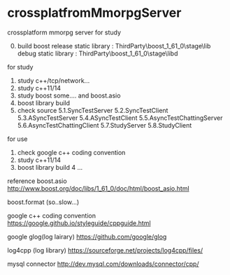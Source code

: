 # crossplatfromMmorpgServer
crossplatform mmorpg server for study

0. build boost
release static library : ThirdParty\boost_1_61_0\stage\lib
debug static library : ThirdParty\boost_1_61_0\stage\libd


for study
1. study c++/tcp/network...
2. study c++11/14
3. study boost some.... and boost.asio
4. boost library build
5. check source
    5.1.SyncTestServer
    5.2.SyncTestClient
    5.3.ASyncTestServer
    5.4.ASyncTestClient
    5.5.AsyncTestChattingServer
    5.6.AsyncTestChattingClient
    5.7.StudyServer
    5.8.StudyClient


for use
1. check google c++ coding convention
2. study c++11/14
3. boost library build
4  ...


reference
boost.asio
http://www.boost.org/doc/libs/1_61_0/doc/html/boost_asio.html

boost.format (so..slow...)

google c++ coding convention
https://google.github.io/styleguide/cppguide.html

google glog(log lairary)
https://github.com/google/glog

log4cpp (log library)
https://sourceforge.net/projects/log4cpp/files/

mysql connector
http://dev.mysql.com/downloads/connector/cpp/